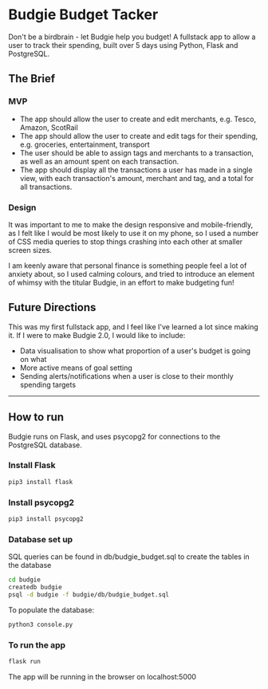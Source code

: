 # Budgie Budget Tacker

Don't be a birdbrain - let Budgie help you budget! A fullstack app to allow a user to track their spending, built over 5 days using Python, Flask and PostgreSQL.

## The Brief

### MVP

* The app should allow the user to create and edit merchants, e.g. Tesco, Amazon, ScotRail
* The app should allow the user to create and edit tags for their spending, e.g. groceries, entertainment, transport
* The user should be able to assign tags and merchants to a transaction, as well as an amount spent on each transaction.
* The app should display all the transactions a user has made in a single view, with each transaction's amount, merchant and tag, and a total for all transactions.

### Design
It was important to me to make the design responsive and mobile-friendly, as I felt like I would be most likely to use it on my phone, so I used a number of CSS media queries to stop things crashing into each other at smaller screen sizes.

I am keenly aware that personal finance is something people feel a lot of anxiety about, so I used calming colours, and tried to introduce an element of whimsy with the titular Budgie, in an effort to make budgeting fun!

## Future Directions
This was my first fullstack app, and I feel like I've learned a lot since making it. If I were to make Budgie 2.0, I would like to include:
* Data visualisation to show what proportion of a user's budget is going on what
* More active means of goal setting
* Sending alerts/notifications when a user is close to their monthly spending targets

------------

##   How to run
Budgie runs on Flask, and uses psycopg2 for connections to the PostgreSQL database.
### Install Flask
```zsh
pip3 install flask
```
### Install psycopg2
```zsh
pip3 install psycopg2
```
### Database set up
SQL queries can be found in db/budgie_budget.sql to create the tables in the database
```zsh
cd budgie
createdb budgie
psql -d budgie -f budgie/db/budgie_budget.sql
```
To populate the database:
```zsh
python3 console.py
```
### To run the app
```zsh
flask run
```
The app will be running in the browser on localhost:5000

